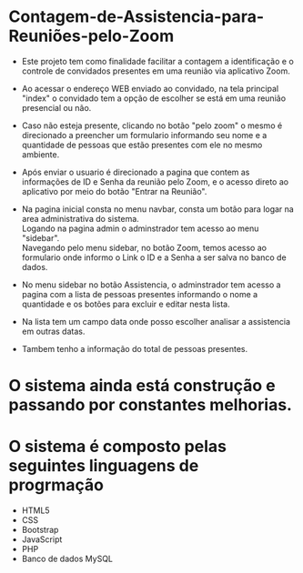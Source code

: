 # Contagem-de-Assistencia-para-Reuniões-pelo-Zoom

- Este projeto tem como finalidade facilitar a contagem a identificação e o controle de convidados presentes em uma reunião via aplicativo Zoom.<br/>
- Ao acessar o endereço WEB enviado ao convidado, na tela principal "index" o convidado tem a opção de escolher se está em uma reunião presencial ou não.<br/> 

- Caso não esteja presente, clicando no botão "pelo zoom" o mesmo é direcionado a preencher um formulario informando seu nome e a quantidade de pessoas
que estão presentes com ele no mesmo ambiente.<br/>

- Após enviar o usuario é direcionado a pagina que contem as informações de ID e Senha da reunião pelo Zoom, e o acesso direto ao aplicativo por meio do
botão "Entrar na Reunião".<br/>

- Na pagina inicial consta no menu navbar, consta um botão para logar na area administrativa do sistema.<br/>
Logando na pagina admin o adminstrador tem acesso ao menu "sidebar".<br/>
Navegando pelo menu sidebar, no botão Zoom, temos acesso ao formulario onde informo o Link o ID e a Senha a ser salva no banco de dados.<br/>

- No menu sidebar no botão Assistencia, o adminstrador tem acesso a pagina com a lista de pessoas presentes informando o nome a quantidade e os botões 
para excluir e editar nesta lista.<br/>

- Na lista tem um campo data onde posso escolher analisar a assistencia em outras datas.<br/>

- Tambem tenho a informação do total de pessoas presentes.<br/>

# O sistema ainda está construção e passando por constantes melhorias.<br/>

# O sistema é composto pelas seguintes linguagens de progrmação<br/>

- HTML5<br/>
- CSS<br/>
- Bootstrap<br/>
- JavaScript<br/>
- PHP<br/>
- Banco de dados MySQL<br/>
